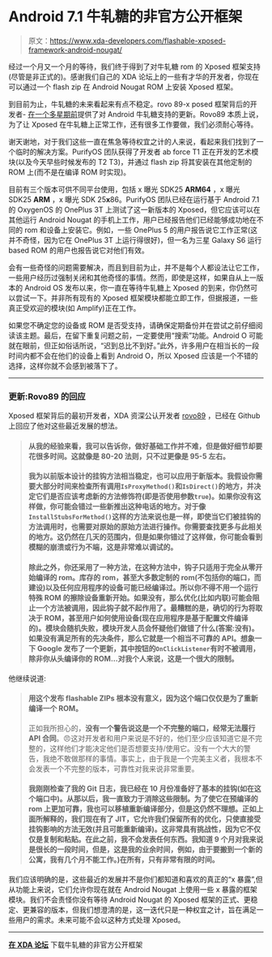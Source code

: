 # Android 7.1 牛轧糖的非官方公开框架

> 原文：<https://www.xda-developers.com/flashable-xposed-framework-android-nougat/>

经过一个月又一个月的等待，我们终于得到了对牛轧糖 rom 的 Xposed 框架支持(尽管是非正式的)。感谢我们自己的 XDA 论坛上的一些有才华的开发者，你现在可以通过一个 flash zip 在 Android Nougat ROM 上安装 Xposed 框架。

到目前为止，牛轧糖的未来看起来有点不稳定。rovo 89-x posed 框架背后的开发者- [在一个多星期前](https://www.xda-developers.com/xposed-android-nougat-support/)提供了对 Android 牛轧糖支持的更新。Rovo89 本质上说，为了让 Xposed 在牛轧糖上正常工作，还有很多工作要做，我们必须耐心等待。

谢天谢地，对于我们这些一直在焦急等待权宜之计的人来说，看起来我们找到了一个临时的解决方案。PurifyOS 团队获得了开发者 ab force T1 正在开发的艺术模块(以及今天早些时候发布的 T2 T3)，并通过 flash zip 将其安装在其他定制的 ROM 上(而不是在编译 ROM 时实现)。

目前有三个版本可供不同平台使用，包括 x 曝光 SDK25 **ARM64** ，x 曝光 SDK25 **ARM** ，x 曝光 SDK 25**x**86。PurifyOS 团队已经在运行基于 Android 7.1 的 OxygenOS 的 OnePlus 3T 上测试了这一新版本的 Xposed，但它应该可以在其他运行 Android Nougat 的手机上工作，用户已经报告他们已经能够成功地在不同的 rom 和设备上安装它。例如，一些 OnePlus 5 的用户报告说它工作正常(这并不奇怪，因为它在 OnePlus 3T 上运行得很好)，但一名为三星 Galaxy S6 运行 based ROM 的用户也报告说它对他们有效。

会有一些奇怪的问题需要解决，而且到目前为止，并不是每个人都设法让它工作，一些用户经历过强制关闭和其他奇怪的事情。然而，即使是这样，如果自从上一版本的 Android OS 发布以来，你一直在等待牛轧糖上 Xposed 的到来，你仍然可以尝试一下。并非所有现有的 Xposed 框架模块都能立即工作，但据报道，一些真正受欢迎的模块(如 Amplify)正在工作。

如果您不确定您的设备或 ROM 是否受支持，请确保定期备份并在尝试之前仔细阅读该主题。最后，在留下重复问题之前，一定要使用“搜索”功能。Android O 可能就在眼前，但正如俗话所说，“迟到总比不到好。”此外，许多用户在相当长的一段时间内都不会在他们的设备上看到 Android O，所以 Xposed 应该是一个不错的选择，这样你就不会感到被落下了。

* * *

### 更新:Rovo89 的回应

Xposed 框架背后的最初开发者，XDA 资深公认开发者 [rovo89](https://forum.xda-developers.com/member.php?u=4419114) ，已经在 Github 上回应了他对这些最近发展的想法。

> #### 从我的经验来看，我可以告诉你，做好基础工作并不难，但是做好细节却要花很多时间。这就像是 80-20 法则，只不过更像是 95-5 左右。
> 
> #### 我为以前版本设计的挂钩方法相当稳定，也可以应用于新版本。我假设你需要大部分时间来检查所有调用`IsProxyMethod()`和`IsDirect()`的地方，并决定它们是否应该考虑新的方法修饰符(即是否使用参数`true`)。如果你没有这样做，你可能会错过一些新推出这种电话的地方。对于像`InstallStubsForMethod()`这样的方法来说也是一样，即使当它们被挂钩的方法调用时，也需要对原始的原始方法进行操作。你需要查找更多与此相关的地方。这仍然在几天的范围内，但是如果你错过了这样做，你可能会看到模糊的崩溃或行为不端，这是非常难以调试的。
> 
> #### 除此之外，你还采用了一种方法，在这种方法中，钩子只适用于完全从零开始编译的 rom。库存的 rom，甚至大多数定制的 rom(不包括你的端口，而建设)以及任何应用程序的设备可能已经编译过。所以你不得不用一个运行特殊 ROM 的擦除设备重新开始。如果没有，那么优化(比如内联)可能会阻止一个方法被调用，因此钩子就不起作用了。最糟糕的是，确切的行为将取决于 ROM，甚至用户如何使用设备(现在应用程序是基于配置文件编译的)。模块会随机失败，模块开发人员会怀疑他们做错了什么(答案:没有)。如果没有满足所有的先决条件，那么它就是一个相当不可靠的 API。想象一下 Google 发布了一个更新，其中按钮的`OnClickListener`有时不被调用，除非你从头编译你的 ROM...对我个人来说，这是一个很大的限制。

他继续说道:

> #### 用这个发布 flashable ZIPs 根本没有意义，因为这个端口仅仅是为了重新编译一个 ROM。
> 
> 正如我所担心的，**没有一个警告说这是一个不完整的端口，经常无法履行 API 合同**。😠这对开发者和用户来说是不好的，他们至少应该知道它是不完整的，这样他们才能决定他们是否想要支持/使用它。没有一个大大的警告，我绝不敢做那样的事情。事实上，由于我是一个完美主义者，我根本不会发表一个不完整的版本，可靠性对我来说非常重要。
> 
> #### 我刚刚检查了我的 Git 日志，我已经在 10 月份准备好了基本的挂钩(如在这个端口中)。从那以后，我一直致力于消除这些限制。为了使它在预编译的 rom 上更加可靠，我也可以移植重新编译部分，但是这仍然不理想。正如上面所解释的，我们现在有了 JIT，它允许我们保留所有的优化，只使直接受挂钩影响的方法无效(并且可能重新编译)。这非常具有挑战性，因为它不仅仅是复制和粘贴。在此之前，我不会发表任何东西。我知道 9 个月对我来说是很长的一段时间，但是，这是我的业余时间，例如，由于要搬到一个新的公寓，我有几个月不能工作。)在所有，只有非常有限的时间。

我们应该明确的是，这些最近的发展并不是你们都知道和喜欢的真正的“x 暴露”,但从功能上来说，它们允许你现在就在 Android Nougat 上使用一些 x 暴露的框架模块。我们不会责怪你没有等待 Android Nougat 的 Xposed 框架的正式、更稳定、更兼容的版本，但我们想澄清的是，这一迭代只是一种权宜之计，旨在满足一些用户的需求。未来可能不会以这种方式处理 Xposed。

* * *

[**在 XDA 论坛**](https://forum.xda-developers.com/xposed/xposed-android-nougat-sdk-25-arm64-t3639221) 下载牛轧糖的非官方公开框架